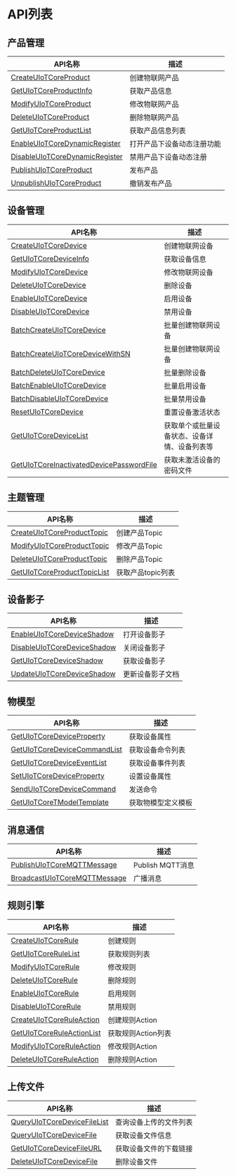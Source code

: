 # API列表

## 产品管理

|API名称 | 描述|
|---|---|
|[CreateUIoTCoreProduct](uiot-core/api_guide/productmgmtapi#CreateUIoTCoreProduct) | 创建物联网产品|
|[GetUIoTCoreProductInfo](uiot-core/api_guide/productmgmtapi#GetUIoTCoreProductInfo) | 获取产品信息|
|[ModifyUIoTCoreProduct](uiot-core/api_guide/productmgmtapi#ModifyUIoTCoreProduct) | 修改物联网产品|
|[DeleteUIoTCoreProduct](uiot-core/api_guide/productmgmtapi#DeleteUIoTCoreProduct) | 删除物联网产品|
|[GetUIoTCoreProductList](uiot-core/api_guide/productmgmtapi#GetUIoTCoreProductList) | 获取产品信息列表|
|[EnableUIoTCoreDynamicRegister](uiot-core/api_guide/productmgmtapi#EnableUIoTCoreDynamicRegister) | 打开产品下设备动态注册功能|
|[DisableUIoTCoreDynamicRegister](uiot-core/api_guide/productmgmtapi#DisableUIoTCoreDynamicRegister) | 禁用产品下设备动态注册|
|[PublishUIoTCoreProduct](uiot-core/api_guide/productmgmtapi#PublishUIoTCoreProduct) | 发布产品|
|[UnpublishUIoTCoreProduct](uiot-core/api_guide/productmgmtapi#UnpublishUIoTCoreProduct) | 撤销发布产品|



## 设备管理
|API名称 | 描述|
|---|---|
|[CreateUIoTCoreDevice](uiot-core/api_guide/devicemgmtapi#CreateUIoTCoreDevice) | 创建物联网设备|
|[GetUIoTCoreDeviceInfo](uiot-core/api_guide/devicemgmtapi#GetUIoTCoreDeviceInfo) | 获取设备信息|
|[ModifyUIoTCoreDevice](uiot-core/api_guide/devicemgmtapi#ModifyUIoTCoreDevice) | 修改物联网设备|
|[DeleteUIoTCoreDevice](uiot-core/api_guide/devicemgmtapi#DeleteUIoTCoreDevice) | 删除设备|
|[EnableUIoTCoreDevice](uiot-core/api_guide/devicemgmtapi#EnableUIoTCoreDevice) | 启用设备|
|[DisableUIoTCoreDevice](uiot-core/api_guide/devicemgmtapi#DisableUIoTCoreDevice) | 禁用设备|
|[BatchCreateUIoTCoreDevice](uiot-core/api_guide/devicemgmtapi#BatchCreateUIoTCoreDevice) | 批量创建物联网设备|
|[BatchCreateUIoTCoreDeviceWithSN](uiot-core/api_guide/devicemgmtapi#BatchCreateUIoTCoreDeviceWithSN) | 批量创建物联网设备|
|[BatchDeleteUIoTCoreDevice](uiot-core/api_guide/devicemgmtapi#BatchDeleteUIoTCoreDevice) | 批量删除设备|
|[BatchEnableUIoTCoreDevice](uiot-core/api_guide/devicemgmtapi#BatchEnableUIoTCoreDevice) | 批量启用设备|
|[BatchDisableUIoTCoreDevice](uiot-core/api_guide/devicemgmtapi#BatchDisableUIoTCoreDevice) | 批量禁用设备|
|[ResetUIoTCoreDevice](uiot-core/api_guide/devicemgmtapi#ResetUIoTCoreDevice)|重置设备激活状态|
|[GetUIoTCoreDeviceList](uiot-core/api_guide/devicemgmtapi#GetUIoTCoreDeviceList) | 获取单个或批量设备状态、设备详情、设备列表等|
|[GetUIoTCoreInactivatedDevicePasswordFile](uiot-core/api_guide/devicemgmtapi#GetUIoTCoreInactivatedDevicePasswordFile) | 获取未激活设备的密码文件|


## 主题管理

|API名称 | 描述|
|---|---|
|[CreateUIoTCoreProductTopic](uiot-core/api_guide/topicmgmt#CreateUIoTCoreProductTopic) | 创建产品Topic|
|[ModifyUIoTCoreProductTopic](uiot-core/api_guide/topicmgmt#ModifyUIoTCoreProductTopic) | 修改产品Topic|
|[DeleteUIoTCoreProductTopic](uiot-core/api_guide/topicmgmt#DeleteUIoTCoreProductTopic) | 删除产品Topic|
|[GetUIoTCoreProductTopicList](uiot-core/api_guide/topicmgmt#GetUIoTCoreProductTopicList) | 获取产品topic列表|


## 设备影子

|API名称 | 描述|
|---|---|
|[EnableUIoTCoreDeviceShadow](uiot-core/api_guide/deviceshadowmgmtapi#EnableUIoTCoreDeviceShadow) | 打开设备影子|
|[DisableUIoTCoreDeviceShadow](uiot-core/api_guide/deviceshadowmgmtapi#DisableUIoTCoreDeviceShadow) | 关闭设备影子|
|[GetUIoTCoreDeviceShadow](uiot-core/api_guide/deviceshadowmgmtapi#GetUIoTCoreDeviceShadow) | 获取设备影子|
|[UpdateUIoTCoreDeviceShadow](uiot-core/api_guide/deviceshadowmgmtapi#UpdateUIoTCoreDeviceShadow) | 更新设备影子文档|


## 物模型

|API名称 | 描述|
|---|---|
|[GetUIoTCoreDeviceProperty](uiot-core/api_guide/tingmodemgmtapi#GetUIoTCoreDeviceProperty) | 获取设备属性|
|[GetUIoTCoreDeviceCommandList](uiot-core/api_guide/tingmodemgmtapi#GetUIoTCoreDeviceCommandList) | 获取设备命令列表|
|[GetUIoTCoreDeviceEventList](uiot-core/api_guide/tingmodemgmtapi#GetUIoTCoreDeviceEventList) | 获取设备事件列表|
|[SetUIoTCoreDeviceProperty](uiot-core/api_guide/tingmodemgmtapi#SetUIoTCoreDeviceProperty) | 设置设备属性|
|[SendUIoTCoreDeviceCommand](uiot-core/api_guide/tingmodemgmtapi#SendUIoTCoreDeviceCommand) | 发送命令|
|[GetUIoTCoreTModelTemplate](uiot-core/api_guide/tingmodemgmtapi#GetUIoTCoreTModelTemplate) | 获取物模型定义模板|


## 消息通信

|API名称 | 描述|
|---|---|
|[PublishUIoTCoreMQTTMessage](uiot-core/api_guide/messagemgmtapi#PublishUIoTCoreMQTTMessage) | Publish MQTT消息|
|[BroadcastUIoTCoreMQTTMessage](uiot-core/api_guide/messagemgmtapi#BroadcastUIoTCoreMQTTMessage) | 广播消息|

## 规则引擎

|API名称 | 描述|
|---|---|
|[CreateUIoTCoreRule](uiot-core/api_guide/ruleeneinmgmt#CreateUIoTCoreRule) | 创建规则|
|[GetUIoTCoreRuleList](uiot-core/api_guide/ruleeneinmgmt#GetUIoTCoreRuleList) | 获取规则列表|
|[ModifyUIoTCoreRule](uiot-core/api_guide/ruleeneinmgmt#ModifyUIoTCoreRule) | 修改规则|
|[DeleteUIoTCoreRule](uiot-core/api_guide/ruleeneinmgmt#DeleteUIoTCoreRule) | 删除规则|
|[EnableUIoTCoreRule](uiot-core/api_guide/ruleeneinmgmt#EnableUIoTCoreRule) | 启用规则|
|[DisableUIoTCoreRule](uiot-core/api_guide/ruleeneinmgmt#DisableUIoTCoreRule) | 禁用规则|
|[CreateUIoTCoreRuleAction](uiot-core/api_guide/ruleeneinmgmt#CreateUIoTCoreRuleAction) | 创建规则Action|
|[GetUIoTCoreRuleActionList](uiot-core/api_guide/ruleeneinmgmt#GetUIoTCoreRuleActionList) | 获取规则Action列表|
|[ModifyUIoTCoreRuleAction](uiot-core/api_guide/ruleeneinmgmt#ModifyUIoTCoreRuleAction) | 修改规则Action|
|[DeleteUIoTCoreRuleAction](uiot-core/api_guide/ruleeneinmgmt#DeleteUIoTCoreRuleAction) | 删除规则Action|


## 上传文件

|API名称 | 描述|
|---|---|
|[QueryUIoTCoreDeviceFileList](uiot-core/api_guide/uploadfile#QueryUIoTCoreDeviceFileList) | 查询设备上传的文件列表|
|[QueryUIoTCoreDeviceFile](uiot-core/api_guide/uploadfile#QueryUIoTCoreDeviceFile) |获取设备文件信息|
|[GetUIoTCoreDeviceFileURL](uiot-core/api_guide/uploadfile#GetUIoTCoreDeviceFileURL) | 获取设备文件的下载链接|
|[DeleteUIoTCoreDeviceFile](uiot-core/api_guide/uploadfile#DeleteUIoTCoreDeviceFile) | 删除设备文件|

